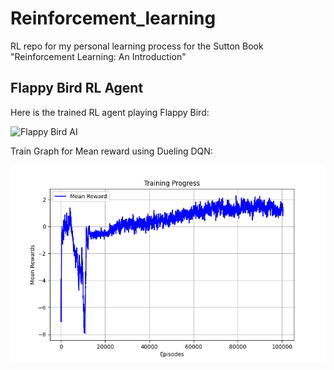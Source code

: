 # Reinforcement_learning
RL repo for my personal learning process for the Sutton Book "Reinforcement Learning: An Introduction"


## Flappy Bird RL Agent
Here is the trained RL agent playing Flappy Bird:


![Flappy Bird AI](flappy%20bird/flappy_bird_1.gif)


Train Graph for Mean reward using Dueling DQN:

![Flappy Bird Training Curve using Dueling DQN](flappy%20bird/runs/flappybird.png)

